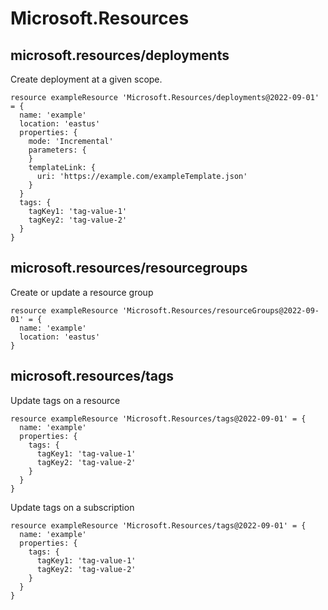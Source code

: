 # Microsoft.Resources

## microsoft.resources/deployments

Create deployment at a given scope.
```bicep
resource exampleResource 'Microsoft.Resources/deployments@2022-09-01' = {
  name: 'example'
  location: 'eastus'
  properties: {
    mode: 'Incremental'
    parameters: {
    }
    templateLink: {
      uri: 'https://example.com/exampleTemplate.json'
    }
  }
  tags: {
    tagKey1: 'tag-value-1'
    tagKey2: 'tag-value-2'
  }
}
```

## microsoft.resources/resourcegroups

Create or update a resource group
```bicep
resource exampleResource 'Microsoft.Resources/resourceGroups@2022-09-01' = {
  name: 'example'
  location: 'eastus'
}
```

## microsoft.resources/tags

Update tags on a resource
```bicep
resource exampleResource 'Microsoft.Resources/tags@2022-09-01' = {
  name: 'example'
  properties: {
    tags: {
      tagKey1: 'tag-value-1'
      tagKey2: 'tag-value-2'
    }
  }
}
```

Update tags on a subscription
```bicep
resource exampleResource 'Microsoft.Resources/tags@2022-09-01' = {
  name: 'example'
  properties: {
    tags: {
      tagKey1: 'tag-value-1'
      tagKey2: 'tag-value-2'
    }
  }
}
```
